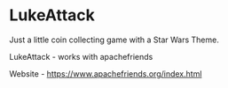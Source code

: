 # LukeAttack
Just a little coin collecting game with a Star Wars Theme. 

LukeAttack - works with apachefriends

Website - https://www.apachefriends.org/index.html

